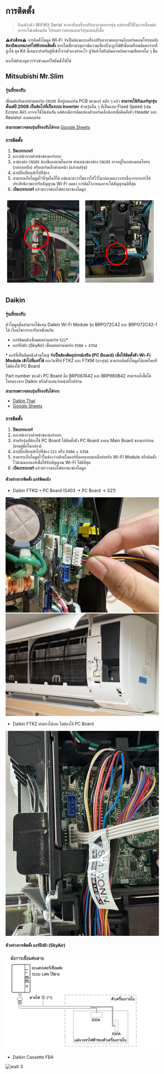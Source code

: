 # การติดตั้ง
> ถึงแม้ว่าตัว WiFiKit Serial จะรองรับเครื่องปรับอากาศหลายรุ่น แต่สายที่ใช้ในการเชื่อมต่ออาจจะไม่เหมือนกัน โปรดตรวจสอบและแจ้งรุ่นก่อนสั่งซื้อ

**⚠️คำเตือน⚠️** การติดตั้งโมดูล Wi-Fi จำเป็นต้องแกะเครื่องปรับอากาศออกจนถึงบอร์ดคอนโทรลหลัก **ต้องปิดเบรคเกอร์ไฟฟ้าก่อนติดตั้ง** หากไม่เชี่ยวชาญอาจมีความเสี่ยงที่จะถูกไฟฟ้าช็อกหรือพลัดตกจากที่สูงได้ ชุด Kit นี้เหมาะสำหรับผู้ที่เข้าใจว่าตัวเองทำอะไร ผู้จัดทำไม่รับผิดหากเกิดความเสียหายใด ๆ ขึ้น 

หากไม่ชำนาญควรจ้างช่างแอร์ให้ติดตั้งให้ได้
## Mitsubishi Mr.Slim
### รุ่นที่รองรับ
เชื่อมต่อกับแอร์ผ่านพอร์ต `CN105` ที่อยู่บนบอร์ด PCB ของแอร์ หลัก ๆ แล้ว **สามารถใช้กับแอร์ทุกรุ่นตั้งแต่ปี 2008 เป็นต้นไปที่เป็นระบบ Inverter** ส่วนรุ่นอื่น ๆ ที่เป็นแบบ Fixed Speed (เช่น Econo Air) อาจจะใช้ได้เช่นกัน แต่ต้องมีการดัดแปลงตัวบอร์ดเล็กน้อยเพื่อติดตั้งตัว Header และ Resistor ลงบนบอร์ด 

**สามารถตรวจสอบรุ่นที่รองรับได้จาก** [Google Sheets](https://docs.google.com/spreadsheets/d/103b2I2YXNDqoh_jmmbp_vK3BQh_1u48ZsYAht3kVg7E/edit?usp=sharing)

### การติดตั้ง
1. **ปิดเบรกเกอร์**
2. แกะหน้ากากฝาหน้าของแอร์ออก
3. หาช่องต่อ `CN105` ช่องสีแดงตามในภาพ ตำแหน่งของช่อง `CN105` อาจอยู่ในกล่องคอนโทรล​ (กล่องเหล็ก) หรือบอร์ดเล็กด้านหน้า (แล้วแต่รุ่น)
4. นำปลั๊กเสียบเข้าไปที่ช่อง
5. สามารถเก็บโมดูลไว้ที่จุดใดก็ได้ แต่แนะนำว่าไม่ควรใส่ไว้ในกล่องแผงวงจรเนื่องจากจะทำให้ประสิทธิภาพการรับสัญญาณ Wi-Fi ลดลง การติดไว้ภายนอกจะได้สัญญาณดีที่สุด
6. **เปิดเบรกเกอร์** แล้วตรวจสอบไฟสถานะของโมดูล
   
![ins_mrslim](/img/install_mitsu_cn105.png )


## Daikin
### รุ่นที่รองรับ
ตัวโมดูลนั้นสามารถใช้แทน Daikin Wi-Fi Module รุ่น BRPO72C42 และ BRPO72C42-1 ได้ เงื่อนไขการรองรับเหมือนกัน
- แอร์ติดผนังเชื่อมต่อผ่านพอร์ท `S21`*
- แอร์ฝังฝ้า (SkyAir) เชื่อมต่อผ่านพอร์ท `X50A` + `X35A`

\* แอร์ที่เป็นติดผนังส่วนใหญ่ **จำเป็นต้องติดอุปกรณ์เสริม (PC Board) เพื่อให้ติดตั้งตัว Wi-Fi Module เข้าไปที่แอร์ได้** ยกเว้นซีรีย์ FTKZ และ FTKM (บางรุ่น) สามารถติดตั้งโมดูลได้เลยโดยที่ไม่ต้องใช้ PC Board 

Part number ของตัว PC Board คือ BRP067A42 และ BRP980B42 สามารถสั่งซื้อได้โดยตรงจาก Daikin หรือตัวแทนจำหน่ายใกล้บ้าน

**สามารถตรวจสอบรุ่นที่รองรับได้จาก**
- [Daikin Thai](https://www.daikinthai.com/product/dmobile/appmodel-room-air)
- [Google Sheets](https://docs.google.com/spreadsheets/d/1APodIng-e5hc8Ip3vwsKF282vglZvPuGMtBxKGGDL_g/edit?usp=sharing)
  
### การติดตั้ง
1. **ปิดเบรกเกอร์**
2. แกะหน้ากากฝาหน้าของแอร์ออก
3. สำหรับรุ่นที่ต้องใช้ PC Board ให้ติดตั้งตัว PC Board ลงบน Main Board ของแอร์ก่อน (ตามคู่มือในกล่อง)
4. นำปลั๊กเสียบเข้าไปที่ช่อง `S21` หรือ `X50A` + `X35A`
5. สามารถเก็บโมดูลไว้ในช่องว่างด้่านในแอร์ที่ออกแบบมาเผื่อสำหรับ Wi-Fi Module หรือติดตั้งไว้ด้านนอกแอร์เพื่อให้รับสัญญาณ Wi-Fi ได้ดีที่สุด
6. **เปิดเบรกเกอร์** แล้วตรวจสอบไฟสถานะของโมดูล
   
#### ตัวอย่างการติดตั้ง แอร์ติดผนัง
- Daikin FTKQ + PC Board  (S403 -> PC Board -> S21)

![wall-1](/img/installation-ftkq.jpg ':size=50%')
![wall-1-2](/img/DSC04894.jpg ':size=50%') 

- Daikin FTKZ ต่อตรงได้เลย ไม่ต้องใช้ PC Board
  
![wall-2](/img/installation-ftkz.jpg ':size=50%')

#### ตัวอย่างการติดตั้ง แอร์ฝังฝ้า (SkyAir)
![dk_manual](/img/installation-brp.png ':size=50%')

- Daikin Cassette FBA

![wall-3](/img/installation-fba.jpg  ':size=50%')

